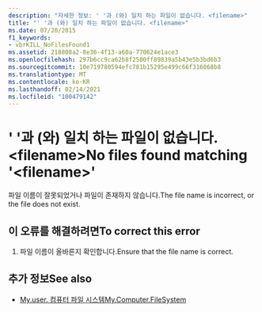 ```yaml
---
description: "자세한 정보: ' '과 (와) 일치 하는 파일이 없습니다. <filename>"
title: "' '과 (와) 일치 하는 파일이 없습니다. <filename>"
ms.date: 07/20/2015
f1_keywords:
- vbrKILL_NoFilesFound1
ms.assetid: 218808a2-8e36-4f13-a60a-770624e1ace3
ms.openlocfilehash: 297b6cc9ca62b8f2500ff89839a5b43e5b3bd6b3
ms.sourcegitcommit: 10e719780594efc781b15295e499c66f316068b8
ms.translationtype: MT
ms.contentlocale: ko-KR
ms.lasthandoff: 02/14/2021
ms.locfileid: "100479142"
---
```

# <a name="no-files-found-matching-filename"></a><span data-ttu-id="09ef4-103">' '과 (와) 일치 하는 파일이 없습니다. \<filename></span><span class="sxs-lookup"><span data-stu-id="09ef4-103">No files found matching '\<filename>'</span></span>

<span data-ttu-id="09ef4-104">파일 이름이 잘못되었거나 파일이 존재하지 않습니다.</span><span class="sxs-lookup"><span data-stu-id="09ef4-104">The file name is incorrect, or the file does not exist.</span></span>  
  
## <a name="to-correct-this-error"></a><span data-ttu-id="09ef4-105">이 오류를 해결하려면</span><span class="sxs-lookup"><span data-stu-id="09ef4-105">To correct this error</span></span>  
  
1. <span data-ttu-id="09ef4-106">파일 이름이 올바른지 확인합니다.</span><span class="sxs-lookup"><span data-stu-id="09ef4-106">Ensure that the file name is correct.</span></span>  
  
## <a name="see-also"></a><span data-ttu-id="09ef4-107">추가 정보</span><span class="sxs-lookup"><span data-stu-id="09ef4-107">See also</span></span>

- [<span data-ttu-id="09ef4-108">My.user. 컴퓨터 파일 시스템</span><span class="sxs-lookup"><span data-stu-id="09ef4-108">My.Computer.FileSystem</span></span>](xref:Microsoft.VisualBasic.FileIO.FileSystem)
